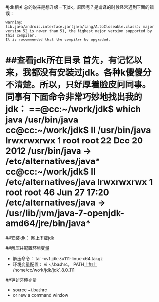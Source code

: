 #jdk相关
总的说来是想升级一下jdk。原因呢？是编译的时候经常遇到下面的错误：

	warning: lib.java/android.interface.jar(java/lang/AutoCloseable.class): major version 52 is newer than 51, the highest major version supported by this compiler.
  	It is recommended that the compiler be upgraded.

##查看jdk所在目录
首先，有记忆以来，我都没有安装过jdk。各种k傻傻分不清楚。所以，只好厚着脸皮问同事。
同事有下面命令非常巧妙地找出我的jdk：
==@cc:~/work/jdk$ which java
/usr/bin/java
cc@cc:~/work/jdk$ ll /usr/bin/java
lrwxrwxrwx 1 root root 22 Dec 20  2012 /usr/bin/java -> /etc/alternatives/java*
cc@cc:~/work/jdk$ ll /etc/alternatives/java
lrwxrwxrwx 1 root root 46 Jun 27 17:20 /etc/alternatives/java -> /usr/lib/jvm/java-7-openjdk-amd64/jre/bin/java*
==

##安装jdk：
[网上下载jdk](http://www.oracle.com/technetwork/java/javase/downloads/jdk8-downloads-2133151.html)

##解压并配置环境变量
- 解压命令： tar -xvf jdk-8u111-linux-x64.tar.gz
- 环境变量配置： vi ~/.bashrc， PATH上加上： /home/cc/work/jdk/jdk1.8.0_111

##更新环境变量
- source ~/.bashrc
- or new a command window
